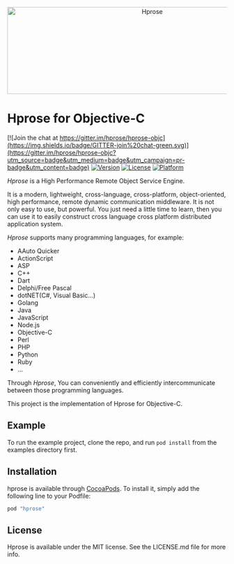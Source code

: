 <p align="center"><img src="http://hprose.com/banner.@2x.png" alt="Hprose" title="Hprose" width="650" height="200" /></p>

# Hprose for Objective-C

[![Join the chat at https://gitter.im/hprose/hprose-objc](https://img.shields.io/badge/GITTER-join%20chat-green.svg)](https://gitter.im/hprose/hprose-objc?utm_source=badge&utm_medium=badge&utm_campaign=pr-badge&utm_content=badge)
[![Version](https://img.shields.io/cocoapods/v/hprose.svg)](http://cocoapods.org/pods/hprose)
[![License](https://img.shields.io/cocoapods/l/hprose.svg)](http://cocoapods.org/pods/hprose)
[![Platform](https://img.shields.io/cocoapods/p/hprose.svg)](http://cocoapods.org/pods/hprose)

*Hprose* is a High Performance Remote Object Service Engine.

It is a modern, lightweight, cross-language, cross-platform, object-oriented, high performance, remote dynamic communication middleware. It is not only easy to use, but powerful. You just need a little time to learn, then you can use it to easily construct cross language cross platform distributed application system.

*Hprose* supports many programming languages, for example:

* AAuto Quicker
* ActionScript
* ASP
* C++
* Dart
* Delphi/Free Pascal
* dotNET(C#, Visual Basic...)
* Golang
* Java
* JavaScript
* Node.js
* Objective-C
* Perl
* PHP
* Python
* Ruby
* ...

Through *Hprose*, You can conveniently and efficiently intercommunicate between those programming languages.

This project is the implementation of Hprose for Objective-C.

## Example

To run the example project, clone the repo, and run `pod install` from the examples directory first.

## Installation

hprose is available through [CocoaPods](http://cocoapods.org). To install
it, simply add the following line to your Podfile:

```ruby
pod "hprose"
```

## License

Hprose is available under the MIT license. See the LICENSE.md file for more info.
